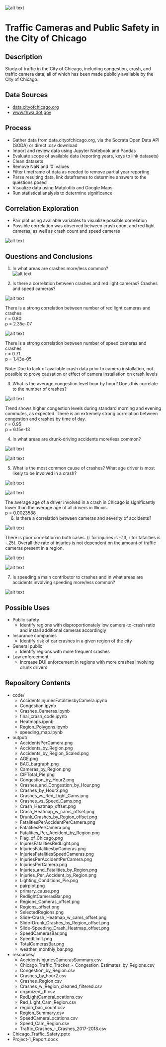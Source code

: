 ![alt text](output/Flag_of_Chicago.png "City of Chicago Flag")

# Traffic Cameras and Public Safety in the City of Chicago  

## Description
Study of traffic in the City of Chicago, including congestion, crash, and traffic camera data, all of which has been made publicly available by the City of Chicago.  

## Data Sources
  * [data.cityofchicago.org](http://data.cityofchicago.org)  
  * www.fhwa.dot.gov  

## Process
* Gather data from data.cityofchicago.org, via the Socrata Open Data API (SODA) or direct .csv download  
* Import and review data using Jupyter Notebook and Pandas  
* Evaluate scope of available data (reporting years, keys to link datasets)  
* Clean datasets  
* Remove NaN and ‘0’ values  
* Filter timeframe of data as needed to remove partial year reporting  
* Parse resulting data, link dataframes to determine answers to the questions posed  
* Visualize data using Matplotlib and Google Maps  
* Run statistical analysis to determine significance  

## Correlation Exploration
* Pair plot using available variables to visualize possible correlation  
* Possible correlation was observed between crash count and red light cameras, as well as crash count and speed cameras  

![alt text](output/pairplot.png "Pair Plot")

## Questions and Conclusions
1.	In what areas are crashes more/less common?  
![alt text](output/Slide-Crash_Heatmap_w_cams_offset.png "Crash Heatmap")

2.	Is there a correlation between crashes and red light cameras?  Crashes and speed cameras?  

![alt text](output/Crashes_vs_Red_Light_Cams.png "Traffic Crashes vs. Red Light Cameras")

There is a strong correlation between number of red light cameras and crashes  
r = 0.80  
p = 2.35e-07  

![alt text](output/Crashes_vs_Speed_Cams.png "Traffic Crashes vs. Speed Cameras")

There is a strong correlation between number of speed cameras and crashes  
r = 0.71  
p = 1.43e-05  

Note: Due to lack of available crash data prior to camera installation, not possible to prove causation or effect of camera installation on crash levels  

3.	What is the average congestion level hour by hour?  Does this correlate to the number of crashes?  

![alt text](output/Crashes_and_Congestion_by_Hour.png "Average Crashes and Congestion by Hour")

Trend shows higher congestion levels during standard morning and evening commutes, as expected.  There is an extremely strong correlation between congestion and crashes by time of day.  
r = 0.95  
p = 6.15e-13  

4.	In what areas are drunk-driving accidents more/less common?  

![alt text](output/BAC_bargraph.png "Car Crashes by Blood Alcohol Concentration (BAC)")

![alt text](output/Slide-Drunk_Crashes_by_Region_offset.png "Choropleth Map - Traffic Crashes Involving Drunk Drivers (BAC > .08)")

5.	What is the most common cause of crashes?  What age driver is most likely to be involved in a crash?  

![alt text](output/primary_cause.png "Pareto - Primary Cause of Car Crash")

![alt text](output/AGE.png "Distribution - Age of Driver")

The average age of a driver involved in a crash in Chicago is significantly lower than the average age of all drivers in Illinois.  
p = 0.0023588  
 
6.	Is there a correlation between cameras and severity of accidents?

![alt text](output/InjuriesFatalitiesbyCameras.png "Injuries and Fatalitites Per Accident by Total Cameras in Region")

There is poor correlation in both cases. (r for injuries is -.13, r for fatalities is -.25). Overall the rate of injuries is not dependent on the amount of traffic cameras present in a region.  

![alt text](output/Injuries_Per_Accident_by_Region.png "Injuries Per Accident by Region")

![alt text](output/Cameras_by_Region.png "Cameras by Region")

7.	Is speeding a main contributor to crashes and in what areas are accidents involving speeding more/less common?

![alt text](output/Slide-Speeding_Crash_Heatmap_offset.png "Heatmap of Accidents Involving Speeding")

## Possible Uses
* Public safety  
  * Identify regions with disproportionately low camera-to-crash ratio and install additional cameras accordingly  
* Insurance companies  
  * Identify risk of car crashes in a given region of the city  
* General public  
  * Identify regions with more frequent crashes  
* Law enforcement  
  * Increase DUI enforcement in regions with more crashes involving drunk drivers  

## Repository Contents
* code/  
  * AccidentsInjuriesFatalitiesbyCamera.ipynb  
  * Congestion.ipynb  
  * Crashes_Cameras.ipynb  
  * final_crash_code.ipynb  
  * Heatmaps.ipynb  
  * Region_Polygons.ipynb  
  * speeding_map.ipynb  
* output/  
  * AccidentsPerCamera.png  
  * Accidents_by_Region.png  
  * Accidents_by_Region_Scaled.png  
  * AGE.png  
  * BAC_bargraph.png  
  * Cameras_by_Region.png
  * CIFTotal_Pie.png  
  * Congestion_by_Hour2.png  
  * Crashes_and_Congestion_by_Hour.png  
  * Crashes_by_Hour2.png  
  * Crashes_vs_Red_Light_Cams.png  
  * Crashes_vs_Speed_Cams.png  
  * Crash_Heatmap_offset.png  
  * Crash_Heatmap_w_cams_offset.png  
  * Drunk_Crashes_by_Region_offset.png  
  * FatalitiesPerAccidentPerCamera.png  
  * FatalitiesPerCamera.png  
  * Fatalities_Per_Accident_by_Region.png  
  * Flag_of_Chicago.png  
  * InjuresFatalitiesRedLight.png  
  * InjuriesFatalitiesbyCameras.png  
  * InjuriesFatalitiesSpeedCameras.png  
  * InjuriesPerAccidentPerCamera.png  
  * InjuriesPerCamera.png  
  * Injuries_and_Fatalities_by_Region.png  
  * Injuries_Per_Accident_by_Region.png  
  * Lighting_Conditions_Pie.png  
  * pairplot.png  
  * primary_cause.png  
  * RedlightCamerasBar.png  
  * Regions_Cameras_offset.png  
  * Regions_offset.png  
  * SelectedRegions.png  
  * Slide-Crash_Heatmap_w_cams_offset.png  
  * Slide-Drunk_Crashes_by_Region_offset.png  
  * Slide-Speeding_Crash_Heatmap_offset.png  
  * SpeedCamerasBar.png  
  * SpeedLimit.png  
  * TotalCamerasBar.png  
  * weather_monthly_bar.png  
* resources/  
  * AccidentsInjuriesCamerasSummary.csv  
  * Chicago_Traffic_Tracker_-_Congestion_Estimates_by_Regions.csv  
  * Congestion_by_Region.csv  
  * Crashes_by_hour2.csv  
  * Crashes_Region.csv  
  * Crashes_w_Region_cleaned_filtered.csv  
  * organized_df.csv  
  * RedLightCameraLocations.csv  
  * Red_Light_Cam_Region.csv  
  * region_bac_count.csv  
  * Region_Summary.csv  
  * SpeedCameraLocations.csv  
  * Speed_Cam_Region.csv  
  * Traffic_Crashes_-_Crashes_2017-2018.csv  
* Chicago_Traffic_Safety.pptx  
* Project-1_Report.docx